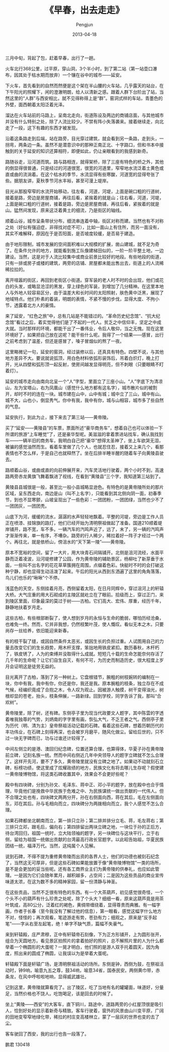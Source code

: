 ﻿---
layout: post
title: '《早春，出去走走》'
date: 2013-04-18
author: Pengjun
tags: 所感所思
---
三月中旬，背起了包，赶着早春，出行了一趟。

火车北行368公里，过平原，穿山洞，3个半小时，到了第二站（第一站壶口瀑布，因其处于枯水期而放弃）一个镶在谷中的城市——延安。

下火车，首先看到的自然而然便是这个架在半山腰的火车站，几乎露天的站台，在下午阳光的照耀下，闲的澄澈明朗，给人以清新之感。跟着人群下台阶出了站，当然这里的“人群”与西安相比，就不见得称得上是“群”。窑洞式样的车站，青墨色的外壁，面西朝着太阳泛着光泽。

溜达在火车站前的马路上，呈南北走向，街道陈设及两边的商铺店面，与其他城市并没有什么特别之处，除了人流比较少。不禁有阵小失落袭来。接着继续走，向北走了一段，这下有趣的东西才被发现。

沿着这条路走到后端，站在路旁，目光穿过建筑，就会看到另一条路，走到头，一拐弯，两条边一条。虽然不是潜意识中的那种正南正北、十字路口，但和书本中接触到的关于延安的知识还算相符，即便如此，仍让亲眼看到的我感到新奇。

路随谷走，沿河道而筑。路与路相连，就得架桥，除了三座有特色的桥之外，其他的倒显得很普通，只是经过的河道很宽，很宽的河道里，窄窄地水流泛着土黄色或直或曲的流淌着。在这个枯水的季节，水流显得有些寒酸，河道宽的显得夸张了些。据朋友讲，夏秋季节河水丰裕，甚至可漫上堤岸。

目光从那股窄窄的水流开始移动，往左看，河道，河堤，上面是碗口粗的行道树，接着是路，旁边是房屋商铺，再往后看，紧挨着的就是山；往右看，河道，河堤，上面是碗口粗的行道树，接着是路，旁边是房屋商铺，再往后看，紧挨着的就是山。猛然间发现，原来这泛着黄土的细流，乃是街区的轴线。

顺着山谷，城市呈条带状分布，细流串连着中轴，街区对称而建。当然也有不对称之处（好似有强迫症，非得找对症不可），比如一面山上有住所，而另一面没有，其实不难解释，原因在于是否阳面，是否坡度较缓，是否易于建造。

由于地形限制，城市发展的空间面积难以大规模的扩展，凿山建城，就不足为奇了。在条件允许的地方，就能看到施工队像建梯田似的，一阶一阶平整土地，一边建设。当然，这是对于人流比较集中或商业前景比较好的地段。有些地段的街道，只有一排或房子或楼的建筑，两旁的店铺、房屋都未能出售出去，街道上的人流稀稀拉拉的。

离开喧嚣的街区，再回到老街区小街道。穿军装的老人时不时的会出现，他们或花白的头发，或略显沧涩的黑发，穿上绿色的军装，到增加了几分精神。在这里本地人与外地人较容易区分，由于温差大和长时间的太阳照射，肤色黄中泛黑，展现了地域特点。他们朴素的着装，明朗的表情，不紧不慢的步伐，显得大度、不拘小节，透露着北方人的豪情。

来了延安，“红色之旅”中，总有几站是不能错过的。“革命历史纪念馆”、“抗大纪念馆”看过之后，着实觉得他们是了不起的一代人。贫乏之中信仰丰，坚定之中成大就。当时那样的环境，都能干出了一番伟业，令后人敬仰，当之无愧。现在这里环境好了，如果把自己放在这呢？能干些什么呢。我得了一个结果——感冒，出行之前考虑到了温差，但还是感冒了，嗓子冒烟似的熬了一夜。

这里略微记一句，延安的窑洞，经过装修以后，还真具有特色。四壁不说，与其他地方差异不大。要说就说弧顶，用白色材料依弧形装饰后，吊着白炽灯，晚上打开，光从四壁和弧形顶一起反射，使房间越发显得明亮，但不刺眼（只要眼睛不盯着灯）。

延安的城市走向由南向北呈一个“人”字型，里面立了三座小山。“人”字底下为清凉山，左为宝塔山，右为凤凰山（感觉什么地方都有这名字），城市散片似的被割开，却时不时的连在一块。城市建在山中，山中有城；城中立了三山，城中有山。城不大，山也小，倒显秀气。你中有我，我中有你，城与山相容，城市多了些自然的气息。

延安执行，到此为止，接下来去了第三站——黄帝陵。

买了“延安——黄陵县”的车票，票面所述“豪华商务车”，想着自己也可以体验一下所谓的旅游“上车睡觉”了，还是豪华型呢。美滋滋的拿着票进站找车，确认我找到车——一辆半旧的商务车，我明白自己把“豪华”想得太圣神了，坐上车欲哭无泪，被骗的感觉油然而生。看着车里做了几个人，也就忍住忍，接着又上来几个，看那表情也不怎么样，于是自己也就释然了。坐在后排半睡半醒的随着车子向黄陵县驶去。

路顺着山谷，或曲或直的向前伸展开来，汽车灵活地行驶着，两个小时不到，高速路两旁赤龙黄旗飞舞着飘进了视线，在看到“黄陵县”三个字，我知道第三站到了。

黄陵县县城很是一般，甚至比一般小县城略显逊色。有特色的是黄帝陵所处的那片区域，呈东西走向，南边是山（叫不上名字），只能看到其北侧向阴一面，初春季节，到也不显寒颤，山坡呈现出了一些色彩：一团团粉，一团团绿，当然也少不了一团团灰，一团团秃。

山底下为河，缓缓的流水，潺潺的水声轻轻地飘着。平整的河堤，旁边是工作人员正在喷漆、挂锦旗的路灯，他们已经开始为清明祭祖做起了准备。国道210顺着堤岸铺开，路不宽，车不多。一辆汽车的汽鸣声近了，远了，末了，另一辆的汽鸣声才渐渐传来，单一有序，不嘈杂。路旁的行人稀少，稀拉着好一阵子才经过一个两个。再往北，就是依桥山，傍沮水的“天下第一陵”——黄帝陵。

原本不宽裕的空间，留了一大片，用大块青石间隔铺开。北侧是沮河流经，水面平静而泛着凌波，沿河堤修建了公园，作为黄帝陵的辅助景区，杨柳吐了新芽垂于水面，一些叫不出名字的花花草草簇拥在周围，点缀着色彩。快艇时不时的会打破这种宁静，却也显得生动活泼了起来。午后的阳光从西到东洒遍了这里的角角落落，鸟儿们也乐的“啾啾”个不停。

浅蓝色的天空，东侧挂着月亮，西侧留着太阳，在日月同辉中，穿过沮河上的轩辕大桥。大气庄重的用大石砌成的主陵区就屹立在了眼前。拾级而上，穿过正门，来到陵区里面，印象最深的莫过于树——古柏。它们高大、宏伟、厚重，经历千年，静静地扶着岁月走。

这些古柏，有些根部断裂了，使人想到岁月的永恒与生命的脆弱，哪怕历经沧桑，也难免一终。然而，它并非我想，仍然枝繁叶茂，使人慨叹。看似无本之木，只要尚存一丝给养，依旧能迎来新春。

有的枝干裂了缝，或因自然条件太恶劣，或因生长的负担过重。人试图用自己的力量去改变它们的生长趋势，用木杆支撑，笨拙地用铁皮紧扣。数历春秋，木杆朽了，铁皮锈了，人为的束缚并没取得什么成就。短短几十载的生命怎能奈何存活了几千年的生命呢？让它们自生自灭，有何不可，为历史而制造历史，很大程度上岁月会证明这是徒劳无益的。

目光离开了古柏，落到了另一种树上。它盘根错节，腕粗的树枝婉转的编制在一块，你中有我，我中有你，你还是你，我还是我。原本腕粗的枝条，独立存在不成气候，经编织竟成了合抱之木，令人叹为观止。因被游人触摸，树干变得油光，树根却显的苍老，抬头，枝条伸展，一路新绿。回到学校，同学告诉了我，那叫“合欢树”。

黄帝陵里，除了树，还有碑。东侧亭子里为现当代政要文人题字，其中陈雲的字透着唯我独尊的气势，刘炳南的字字里有画，恢弘大气，不乏王者之气。西侧亭子里为历代（明、清为主）皇帝祭祖活动记载的石碑。看着这些石碑，想着历朝历代的丰功伟业，在石碑上刻得再深，也会被岁月磨平，随风化做尘。留给后世的，只不过一块无字碑而已，功与过谁还计较得了。

中间左侧立的是港、澳回归纪念碑，位置还算合理，也算得体，华夏子孙在黄帝陵前立碑，记刻名族一统。然而中间右侧近几年中央领导人的题字立碑就不怎么合理了。这样开先河，要不了多久，黄帝陵里就没有立碑之地了。如果动不动就刻石立碑，标榜功绩，使这里成了炫耀政绩的地方，民族文化有将去哪儿生存呢？假使建一黄帝陵博物馆，将这类石碑收置其中，效果会不会更好些呢？

殿中有四块碑，分别为孙文、毛泽东、蒋中正、邓小平的题字，放在殿中也合乎情理，毕竟他们是挽救中华民族于危难之中、为民族谋统一做出贡献的一代伟人。但不合理之处也有，四块碑文两两分开，孙在右侧面向西，蒋在其后，毛在左侧面向东，邓在其后。孙与毛相向而立，四块碑分为两拨相向而立，我个人感觉不怎么合理。

如果石碑都坐北朝南而立，第一排只立孙；第二排并排分立毛、蒋，毛左蒋右；第三排只立邓，跟毛后，偏向右；第四排留出两块立碑之地，一块位于孙的正后方，待台湾回归，祖国一统时，立大陆领袖的题字，另一块碑位与这块平行，立于右侧，留给为祖国一统做出贡献的台湾最高行政长官题字。以此昭告始祖，华夏民族团结一统，福泽万代。当然，这纯属个人见解。

说到石碑，不得不提为重修黄帝陵而出资的各界人士，他们的功德也被刻石纪念了，当然这无可厚非，但是这些石碑如果能放置于像“黄帝陵博物馆”一类的场所，是不是会更加的妥当些呢。还有各工商界业主们为黄帝陵的供奉礼，也应如此管理。一是因为它们会随年累月，越积越多，占空间；二是因为这些贡品的商业宣传味道太浓，在这为数不多的精神家园，留一份清静与神圣。

在这些贡品，当然不乏很有特色的东西。有一个大茶葫芦，初见感觉很奇怪，一个个头不小的葫芦有什么珍贵之处呢，除了个头大？细细一看，原来这葫芦竟是用茶叶筑成，高80公分，泛着红的褐色，黄绸带缠绕着，显得尊贵而典雅。有一幅字画，作者于长春（至今我没有了解过他的信息），第一眼看，感觉这幅字什么地方不对，怪怪的；再次观看，笔迹游走有势，苍劲有力；细观之，原来是“反手起笔”——字从右至左起笔，绝！单字不缺气质，篇幅不失豪气。

来到轩辕殿，庄严肃穆，正中有轩辕帝石刻像，下为正方形铺开，上为圆形张开，组合为天圆地方。看见景区拍照片的拿着拍好的照片，总不解照片里的人为什么都举着一个椭圆形的大蛋呢？一晃才明白，他们照的是游人双手托着圆天，因为角度，照出来的圆成了椭圆，让我误以为是举着大蛋呢。

轩辕殿下面是轩辕广场，是清明祭祖活动的场所。东侧是钟，西侧为鼓，在祭祖活动时，钟9响，喻意九五之尊，鼓34响，喻意34省，国泰民安。两侧黄巾带，赤条龙，在风中呼啦啦地响，显得威武雄壮。

记到这里，黄帝陵就算看完了。出了陵区，吃了当地有名的罐罐面，味道好，分量足，当然价格也不饶人。吃饱喝足，该是回去的时候了。

坐上“黄陵——西安”的大客车，直下铜川，路途中，道路两旁的小红屋顶很是吸引人，恰到好处的显示着新奇与精致。客车行驶着，窗外的风景由山川变平原，广阔的田地变窄窄地绿化带，稀拉的村庄变高楼林立，蒙了一层灰的世界也变的去了尘。

客车驶回了西安，我的出行也告一段落了。


鹏君
130418